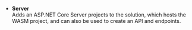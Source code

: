 - **Server**  
Adds an ASP.NET Core Server projects to the solution, which hosts the WASM project, and can also be used to create an API and endpoints.
